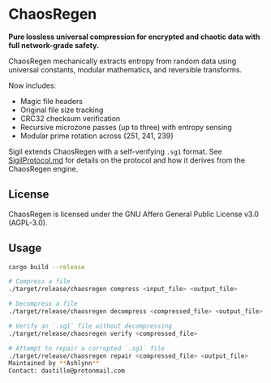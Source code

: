 # ChaosRegen

**Pure lossless universal compression for encrypted and chaotic data with full network-grade safety.**

ChaosRegen mechanically extracts entropy from random data using
universal constants, modular mathematics, and reversible transforms.

Now includes:
- Magic file headers
- Original file size tracking
- CRC32 checksum verification
- Recursive microzone passes (up to three) with entropy sensing
- Modular prime rotation across {251, 241, 239}

Sigil extends ChaosRegen with a self-verifying `.sg1` format. See
[SigilProtocol.md](SigilProtocol.md) for details on the protocol and how
it derives from the ChaosRegen engine.

## License

ChaosRegen is licensed under the GNU Affero General Public License v3.0 (AGPL-3.0).

## Usage

```bash
cargo build --release

# Compress a file
./target/release/chaosregen compress <input_file> <output_file>

# Decompress a file
./target/release/chaosregen decompress <compressed_file> <output_file>

# Verify an `.sg1` file without decompressing
./target/release/chaosregen verify <compressed_file>

# Attempt to repair a corrupted `.sg1` file
./target/release/chaosregen repair <compressed_file> <output_file>
Maintained by **Ashlynn**
Contact: dastille@protonmail.com
